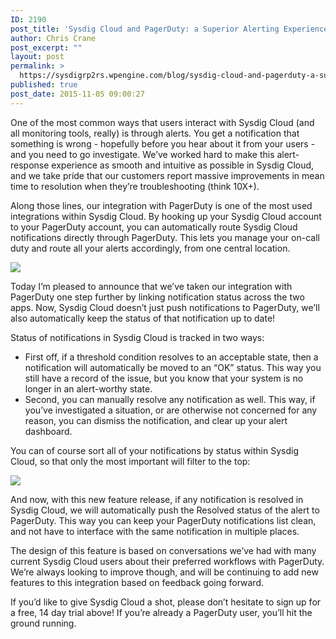 ```yaml
---
ID: 2190
post_title: 'Sysdig Cloud and PagerDuty: a Superior Alerting Experience'
author: Chris Crane
post_excerpt: ""
layout: post
permalink: >
  https://sysdigrp2rs.wpengine.com/blog/sysdig-cloud-and-pagerduty-a-superior-alerting-experience/
published: true
post_date: 2015-11-05 09:00:27
---
```

One of the most common ways that users interact with Sysdig Cloud (and all monitoring tools, really) is through alerts. You get a notification that something is wrong - hopefully before you hear about it from your users - and you need to go investigate. We’ve worked hard to make this alert-response experience as smooth and intuitive as possible in Sysdig Cloud, and we take pride that our customers report massive improvements in mean time to resolution when they’re troubleshooting (think 10X+). 

Along those lines, our integration with PagerDuty is one of the most used integrations within Sysdig Cloud. By hooking up your Sysdig Cloud account to your PagerDuty account, you can automatically route Sysdig Cloud notifications directly through PagerDuty. This lets you manage your on-call duty and route all your alerts accordingly, from one central location. 

<a href="/wp-content/uploads/2015/10/New-Alert-Configure-with-PagerDuty.png" data-rel="lightbox-0" title> <img src="/wp-content/uploads/2015/10/New-Alert-Configure-with-PagerDuty.png" class="aligncenter size-full" /> </a> 

Today I’m pleased to announce that we’ve taken our integration with PagerDuty one step further by linking notification status across the two apps. Now, Sysdig Cloud doesn’t just push notifications to PagerDuty, we’ll also automatically keep the status of that notification up to date! 

Status of notifications in Sysdig Cloud is tracked in two ways: 

*   First off, if a threshold condition resolves to an acceptable state, then a notification will automatically be moved to an “OK” status. This way you still have a record of the issue, but you know that your system is no longer in an alert-worthy state. 
*   Second, you can manually resolve any notification as well. This way, if you’ve investigated a situation, or are otherwise not concerned for any reason, you can dismiss the notification, and clear up your alert dashboard. 

You can of course sort all of your notifications by status within Sysdig Cloud, so that only the most important will filter to the top: 

<a href="/wp-content/uploads/2015/10/Alerting-Notifications.png" data-rel="lightbox-0" title> <img src="/wp-content/uploads/2015/10/Alerting-Notifications.png" class="aligncenter size-full" /> </a> 

And now, with this new feature release, if any notification is resolved in Sysdig Cloud, we will automatically push the Resolved status of the alert to PagerDuty. This way you can keep your PagerDuty notifications list clean, and not have to interface with the same notification in multiple places. 

The design of this feature is based on conversations we’ve had with many current Sysdig Cloud users about their preferred workflows with PagerDuty. We’re always looking to improve though, and will be continuing to add new features to this integration based on feedback going forward. 

If you’d like to give Sysdig Cloud a shot, please don’t hesitate to sign up for a free, 14 day trial above! If you’re already a PagerDuty user, you’ll hit the ground running.